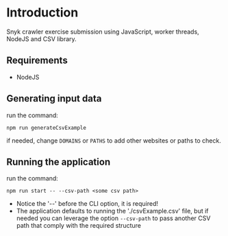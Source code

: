 # Introduction

Snyk crawler exercise submission using JavaScript, worker threads, NodeJS and CSV library.

## Requirements

- NodeJS

## Generating input data

run the command:

`npm run generateCsvExample`

if needed, change `DOMAINS` or `PATHS` to add other websites or paths to check.

## Running the application

run the command:

`npm run start -- --csv-path <some csv path>`


- Notice the '--' before the CLI option, it is required!
- The application defaults to running the './csvExample.csv'  file, but if needed you can leverage the option `--csv-path` to pass another CSV path that comply with the required structure

